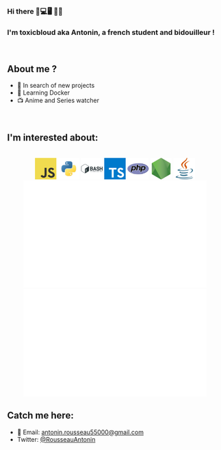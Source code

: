 ### Hi there 👋💻🖥️ 👨‍💻 

### I'm toxicbloud aka Antonin, a french student and bidouilleur !

<br>

## About me ?

- 👀 In search of new projects
- 🧠 Learning Docker 
- 📺 Anime and Series watcher

<br>

## I'm interested about: 

<br>

<div align="center">
  <img height="50" src="https://raw.githubusercontent.com/github/explore/80688e429a7d4ef2fca1e82350fe8e3517d3494d/topics/javascript/javascript.png">
  <img height="50" src="https://raw.githubusercontent.com/github/explore/80688e429a7d4ef2fca1e82350fe8e3517d3494d/topics/python/python.png">
  <img height="50" src="https://raw.githubusercontent.com/github/explore/80688e429a7d4ef2fca1e82350fe8e3517d3494d/topics/bash/bash.png">
  <img height="50" src="https://raw.githubusercontent.com/github/explore/80688e429a7d4ef2fca1e82350fe8e3517d3494d/topics/typescript/typescript.png">
  <img height="50" src="https://raw.githubusercontent.com/github/explore/80688e429a7d4ef2fca1e82350fe8e3517d3494d/topics/php/php.png">
  <img height="50" src="https://raw.githubusercontent.com/github/explore/80688e429a7d4ef2fca1e82350fe8e3517d3494d/topics/nodejs/nodejs.png">
  <img height="50" src="https://raw.githubusercontent.com/github/explore/80688e429a7d4ef2fca1e82350fe8e3517d3494d/topics/java/java.png">
</div>

<div align="center">
  <img height="250" src="https://raw.githubusercontent.com/toxicbloud/github-stats/b20bc041e2b75617c546bcbf483c54f97da3a881/generated/overview.svg">
  <img height="250" src="https://raw.githubusercontent.com/toxicbloud/github-stats/b20bc041e2b75617c546bcbf483c54f97da3a881/generated/languages.svg">
</div>

## Catch me here:

- 📝 Email: antonin.rousseau55000@gmail.com
- Twitter: [@RousseauAntonin](https://twitter.com/@RousseauAntonin)
